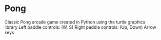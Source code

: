 # Pong
Classic Pong arcade game created in Python using the turtle graphics library
Left paddle controls: (W, S)
Right paddle controls: (Up, Down) Arrow keys
